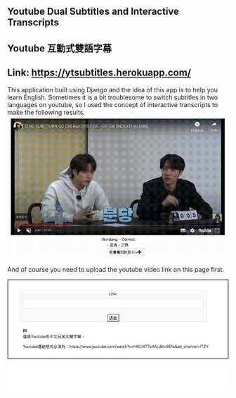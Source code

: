## Youtube Dual Subtitles and Interactive Transcripts
## Youtube 互動式雙語字幕
## Link: https://ytsubtitles.herokuapp.com/

This application built using Django and the idea of this app is to help you learn English.
Sometimes it is a bit troublesome to switch subtitles in two languages on youtube, so I used the concept of interactive transcripts to make the following results.
![image](https://github.com/Liftwo/youtube_subtitles_and_interactive_transcripts/blob/master/github.gif)

And of course you need to upload the youtube video link on this page first.

![image](https://github.com/Liftwo/youtube_subtitles_and_interactive_transcripts/blob/master/example2.jpg)


